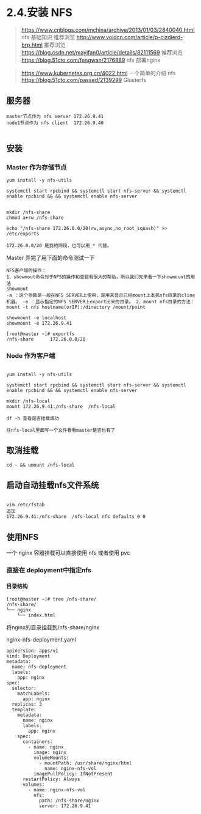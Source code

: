 # 2.4.安装 NFS


> https://www.cnblogs.com/mchina/archive/2013/01/03/2840040.html  nfs 基础知识 推荐浏览
> http://www.voidcn.com/article/p-cizdierd-brp.html  推荐浏览
> https://blog.csdn.net/mayifan0/article/details/82111569 推荐浏览
> https://blog.51cto.com/fengwan/2176889  nfs 部署nginx

> https://www.kubernetes.org.cn/4022.html  一个简单的介绍 nfs
> https://blog.51cto.com/passed/2139299  Glusterfs



## 服务器
```
master节点作为 nfs server 172.26.9.41
node1节点作为 nfs client  172.26.9.40


```

## 安装
### Master 作为存储节点
```
yum install -y nfs-utils

systemctl start rpcbind && systemctl start nfs-server && systemctl enable rpcbind && && systemctl enable nfs-server


mkdir /nfs-share
chmod a+rw /nfs-share

echo "/nfs-share 172.26.0.0/20(rw,async,no_root_squash)" >> /etc/exports

172.26.0.0/20 是我的网段，也可以用 * 代替。

```

Master 弄完了用下面的命令测试一下
```
NFS客户端的操作：
1、showmout命令对于NFS的操作和查错有很大的帮助，所以我们先来看一下showmount的用法
showmout
-a ：这个参数是一般在NFS SERVER上使用，是用来显示已经mount上本机nfs目录的cline机器。 -e ：显示指定的NFS SERVER上export出来的目录。 2、mount nfs目录的方法：
mount -t nfs hostname(orIP):/directory /mount/point

showmount -e localhost
showmount -e 172.26.9.41

[root@master ~]# exportfs
/nfs-share    	172.26.0.0/20

```

### Node 作为客户端
```

yum install -y nfs-utils

systemctl start rpcbind && systemctl start nfs-server && systemctl enable rpcbind && && systemctl enable nfs-server

mkdir /nfs-local
mount 172.26.9.41:/nfs-share  /nfs-local

df -h 查看是否挂载成功

往nfs-local里面写一个文件看看master是否也有了
```


## 取消挂载

```
cd ~ && umount /nfs-local

```

## 启动自动挂载nfs文件系统
```

vim /etc/fstab
追加
172.26.9.41:/nfs-share  /nfs-local nfs defaults 0 0
```

## 使用NFS

一个 nginx 容器挂载可以直接使用 nfs 或者使用 pvc

### 直接在 deployment中指定nfs

#### 目录结构
```
[root@master ~]# tree /nfs-share/
/nfs-share/
└── nginx
    └── index.html
```
将nginx的目录挂载到/nfs-share/nginx

nginx-nfs-deployment.yaml
```
apiVersion: apps/v1
kind: Deployment
metadata:
  name: nfs-deployment
  labels:
    app: nginx
spec:
  selector:
    matchLabels:
      app: nginx
  replicas: 3
  template:
    metadata:
      name: nginx
      labels:
        app: nginx
    spec:
      containers:
        - name: nginx
          image: nginx
          volumeMounts:
            - mountPath: /usr/share/nginx/html
              name: nginx-nfs-vol
          imagePullPolicy: IfNotPresent
      restartPolicy: Always
      volumes:
        - name: nginx-nfs-vol
          nfs:
            path: /nfs-share/nginx
            server: 172.26.9.41 
```




